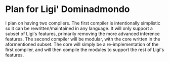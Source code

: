 # Plan for Ligi' Dominadmondo

I plan on having two compilers. The first compiler is intentionally simplistic
so it can be rewritten/maintained in any language. It will only support a subset of Ligi's
features, primarily removing the more advanced inference features. The second compiler
will be modular, with the core written in the aformentioned subset. The core will
simply be a re-implementation of the first compiler, and will then compile the modules
to support the rest of Ligi's features.
